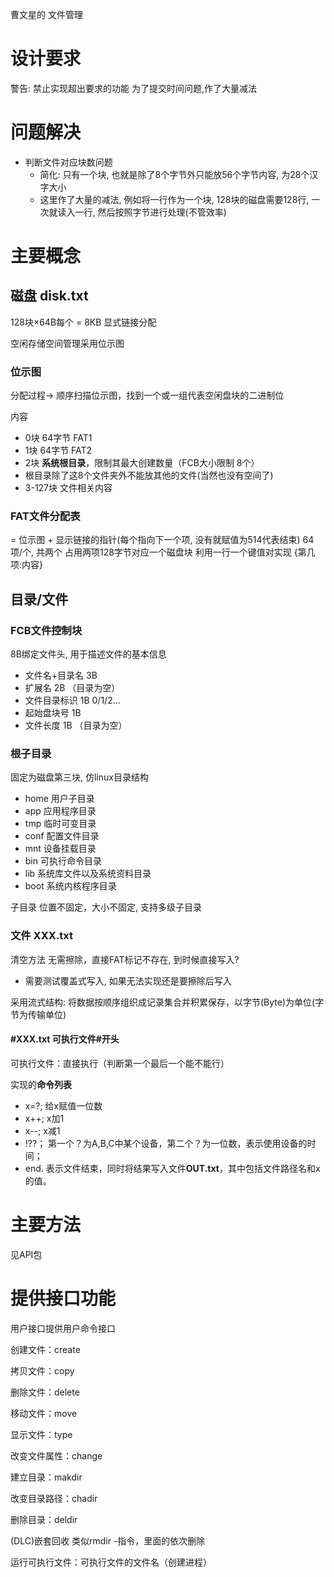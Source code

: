 曹文星的 文件管理

# 设计要求

警告: 禁止实现超出要求的功能
为了提交时间问题,作了大量减法

# 问题解决

* 判断文件对应块数问题
  * 简化: 只有一个块, 也就是除了8个字节外只能放56个字节内容, 为28个汉字大小
  * 这里作了大量的减法, 例如将一行作为一个块, 128块的磁盘需要128行, 一次就读入一行, 然后按照字节进行处理(不管效率)


# 主要概念

## 磁盘  disk.txt

128块×64B每个 = 8KB 显式链接分配

空闲存储空间管理采用位示图

### 位示图

分配过程-> 顺序扫描位示图，找到一个或一组代表空闲盘块的二进制位


内容

* 0块 64字节 FAT1
* 1块 64字节 FAT2
* 2块  **系统根目录**，限制其最大创建数量（FCB大小限制 8个）
* 根目录除了这8个文件夹外不能放其他的文件(当然也没有空间了)
* 3-127块 文件相关内容

### FAT文件分配表

= 位示图 + 显示链接的指针(每个指向下一个项, 没有就赋值为514代表结束) 64项/个, 共两个 占用两项128字节对应一个磁盘块
利用一行一个键值对实现 {第几项:内容}

## 目录/文件

### FCB文件控制块

8B绑定文件头, 用于描述文件的基本信息

* 文件名+目录名 3B
* 扩展名 2B （目录为空）
* 文件目录标识 1B 0/1/2...
* 起始盘块号 1B
* 文件长度 1B （目录为空）

### 根子目录

固定为磁盘第三块, 仿linux目录结构

* home 用户子目录
* app 应用程序目录
* tmp 临时可变目录
* conf 配置文件目录
* mnt 设备挂载目录
* bin 可执行命令目录
* lib 系统库文件以及系统资料目录
* boot 系统内核程序目录

子目录 位置不固定，大小不固定, 支持多级子目录

### 文件 XXX.txt

清空方法 无需擦除，直接FAT标记不存在, 到时候直接写入?

- 需要测试覆盖式写入, 如果无法实现还是要擦除后写入

采用流式结构: 将数据按顺序组织成记录集合并积累保存，以字节(Byte)为单位(字节为传输单位)

#### #XXX.txt 可执行文件#开头

可执行文件：直接执行（判断第一个最后一个能不能行）

实现的**命令列表**

* x=?; 给x赋值一位数
* x++; x加1
* x--; x减1
* !??； 第一个？为A,B,C中某个设备，第二个？为一位数，表示使用设备的时间；
* end. 表示文件结束，同时将结果写入文件**OUT.txt**，其中包括文件路径名和x的值。

# 主要方法

见API包

# 提供接口功能

用户接口提供用户命令接口

创建文件：create

拷贝文件：copy

删除文件：delete

移动文件：move

显示文件：type

改变文件属性：change

建立目录：makdir

改变目录路径：chadir

删除目录：deldir

(DLC)嵌套回收 类似rmdir -指令，里面的依次删除

运行可执行文件：可执行文件的文件名（创建进程）
